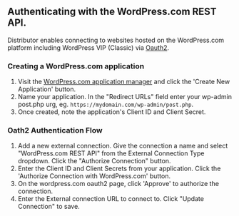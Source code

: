 ## Authenticating with the WordPress.com REST API.

Distributor enables connecting to websites hosted on the WordPress.com platform including WordPress VIP (Classic) via [Oauth2](https://developer.wordpress.com/docs/oauth2/).

### Creating a WordPress.com application
1. Visit the [WordPress.com application manager](https://developer.wordpress.com/apps/) and click the 'Create New Application' button.
2. Name your application. In the "Redirect URLs" field enter your wp-admin post.php urg, eg. `https://mydomain.com/wp-admin/post.php`.
3. Once created, note the application's Client ID and Client Secret.

### Oath2 Authentication Flow
1. Add a new external connection. Give the connection a name and select "WordPress.com REST API" from the External Connection Type dropdown. Click the "Authorize Connection" button.
2. Enter the Client ID and Client Secrets from your application. Click the 'Authorize Connection with WordPress.com' button.
3. On the wordpress.com oauth2 page, click 'Approve' to authorize the connection.
4. Enter the External connection URL to connect to. Click "Update Connection" to save.
